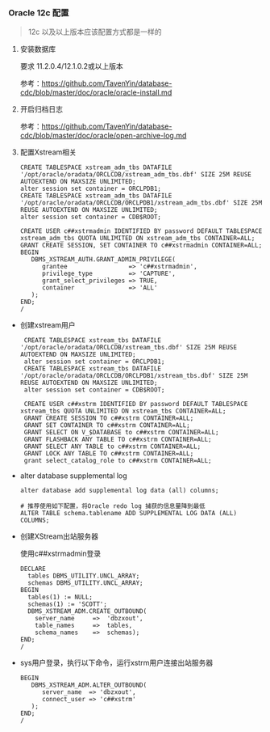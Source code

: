 ### Oracle 12c 配置

> 12c 以及以上版本应该配置方式都是一样的

1. 安装数据库

    要求 11.2.0.4/12.1.0.2或以上版本

    参考：https://github.com/TavenYin/database-cdc/blob/master/doc/oracle/oracle-install.md

2. 开启归档日志

    参考：https://github.com/TavenYin/database-cdc/blob/master/doc/oracle/open-archive-log.md

3. 配置Xstream相关 

    ```shell script
    CREATE TABLESPACE xstream_adm_tbs DATAFILE '/opt/oracle/oradata/ORCLCDB/xstream_adm_tbs.dbf' SIZE 25M REUSE AUTOEXTEND ON MAXSIZE UNLIMITED;
    alter session set container = ORCLPDB1;
    CREATE TABLESPACE xstream_adm_tbs DATAFILE '/opt/oracle/oradata/ORCLCDB/ORCLPDB1/xstream_adm_tbs.dbf' SIZE 25M REUSE AUTOEXTEND ON MAXSIZE UNLIMITED;
    alter session set container = CDB$ROOT;
    
    CREATE USER c##xstrmadmin IDENTIFIED BY password DEFAULT TABLESPACE xstream_adm_tbs QUOTA UNLIMITED ON xstream_adm_tbs CONTAINER=ALL;
    GRANT CREATE SESSION, SET CONTAINER TO c##xstrmadmin CONTAINER=ALL;
    BEGIN
       DBMS_XSTREAM_AUTH.GRANT_ADMIN_PRIVILEGE(
          grantee                 => 'c##xstrmadmin',
          privilege_type          => 'CAPTURE',
          grant_select_privileges => TRUE,
          container               => 'ALL'
       );
    END;
   /
    ```
   
- 创建xstream用户
   ```shell script
    CREATE TABLESPACE xstream_tbs DATAFILE '/opt/oracle/oradata/ORCLCDB/xstream_tbs.dbf' SIZE 25M REUSE AUTOEXTEND ON MAXSIZE UNLIMITED;
    alter session set container = ORCLPDB1;
    CREATE TABLESPACE xstream_tbs DATAFILE '/opt/oracle/oradata/ORCLCDB/ORCLPDB1/xstream_tbs.dbf' SIZE 25M REUSE AUTOEXTEND ON MAXSIZE UNLIMITED;
    alter session set container = CDB$ROOT;
    
    CREATE USER c##xstrm IDENTIFIED BY password DEFAULT TABLESPACE xstream_tbs QUOTA UNLIMITED ON xstream_tbs CONTAINER=ALL;
    GRANT CREATE SESSION TO c##xstrm CONTAINER=ALL;
    GRANT SET CONTAINER TO c##xstrm CONTAINER=ALL;
    GRANT SELECT ON V_$DATABASE to c##xstrm CONTAINER=ALL;
    GRANT FLASHBACK ANY TABLE TO c##xstrm CONTAINER=ALL;
    GRANT SELECT ANY TABLE to c##xstrm CONTAINER=ALL;
    GRANT LOCK ANY TABLE TO c##xstrm CONTAINER=ALL;
    grant select_catalog_role to c##xstrm CONTAINER=ALL;
    ```
   
- alter database supplemental log
       
   ```
   alter database add supplemental log data (all) columns;

   # 推荐使用如下配置，将Oracle redo log 捕获的信息量降到最低
   ALTER TABLE schema.tablename ADD SUPPLEMENTAL LOG DATA (ALL) COLUMNS;
   ```
  
- 创建XStream出站服务器

    使用c##xstrmadmin登录

    ```shell script
    DECLARE
      tables DBMS_UTILITY.UNCL_ARRAY;
      schemas DBMS_UTILITY.UNCL_ARRAY;
    BEGIN
      tables(1) := NULL;
      schemas(1) := 'SCOTT';
      DBMS_XSTREAM_ADM.CREATE_OUTBOUND(
        server_name     =>  'dbzxout',
        table_names     =>  tables,
        schema_names    =>  schemas);
    END;
    /
    ```
- sys用户登录，执行以下命令，运行xstrm用户连接出站服务器
  
    ```shell script
    BEGIN
       DBMS_XSTREAM_ADM.ALTER_OUTBOUND(
          server_name  => 'dbzxout',
          connect_user => 'c##xstrm'
       );
    END;
    /
    ```
